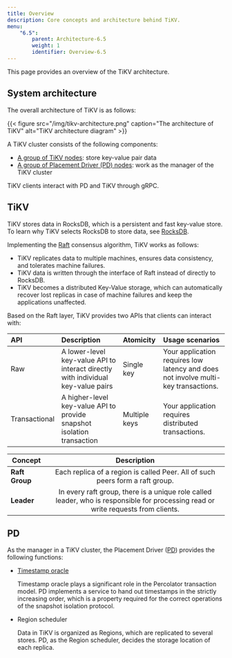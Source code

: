 ```yaml
---
title: Overview
description: Core concepts and architecture behind TiKV.
menu:
    "6.5":
        parent: Architecture-6.5
        weight: 1
        identifier: Overview-6.5
---
```


This page provides an overview of the TiKV architecture.

## System architecture

The overall architecture of TiKV is as follows:

{{< figure
    src="/img/tikv-architecture.png"
    caption="The architecture of TiKV"
    alt="TiKV architecture diagram" >}}

A TiKV cluster consists of the following components:

- [A group of TiKV nodes](./#tikv-cluster): store key-value pair data
- [A group of Placement Driver (PD) nodes](./#pd-cluster): work as the manager of the TiKV cluster

TiKV clients interact with PD and TiKV through gRPC.

## TiKV

TiKV stores data in RocksDB, which is a persistent and fast key-value store. To learn why TiKV selects RocksDB to store data, see [RocksDB](/deep-dive/key-value-engine/rocksdb/).

Implementing the [Raft](/deep-dive/consensus-algorithm/raft/) consensus algorithm, TiKV works as follows:

- TiKV replicates data to multiple machines, ensures data consistency, and tolerates machine failures.
- TiKV data is written through the interface of Raft instead of directly to RocksDB.
- TiKV becomes a distributed Key-Value storage, which can automatically recover lost replicas in case of machine failures and keep the applications unaffected.

Based on the Raft layer, TiKV provides two APIs that clients can interact with:

| API           | Description                                                                           | Atomicity     | Usage scenarios                                                                   |
|:------------- |:------------------------------------------------------------------------------------- |:------------- |:----------------------------------------------------------------------------- |
| Raw           | A lower-level key-value API to interact directly with individual key-value pairs | Single key    | Your application requires low latency and does not involve multi-key transactions. |
| Transactional | A higher-level key-value API to provide snapshot isolation transaction           | Multiple keys | Your application requires distributed transactions.                           |

| Concept        |                                                   Description                                                    |
| -------------- | :--------------------------------------------------------------------------------------------------------------: |
| **Raft Group** |                  Each replica of a region is called Peer. All of such peers form a raft group.                   |
| **Leader**     | In every raft group, there is a unique role called leader, who is responsible for processing read or write requests from clients. |

## PD

As the manager in a TiKV cluster, the Placement Driver ([PD](https://github.com/tikv/pd)) provides the following functions:

- [Timestamp oracle](/deep-dive/distributed-transaction/timestamp-oracle/)

   Timestamp oracle plays a significant role in the Percolator transaction model. PD implements a service to hand out timestamps in the strictly increasing order, which is a property required for the correct operations of the snapshot isolation protocol.

- Region scheduler

    Data in TiKV is organized as Regions, which are replicated to several stores. PD, as the Region scheduler, decides the storage location of each replica.
